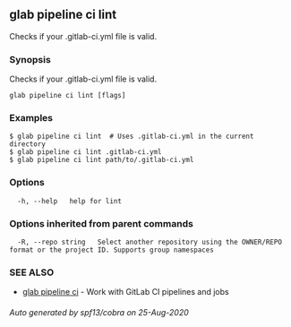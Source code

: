 ## glab pipeline ci lint

Checks if your .gitlab-ci.yml file is valid.

### Synopsis

Checks if your .gitlab-ci.yml file is valid.

```
glab pipeline ci lint [flags]
```

### Examples

```
$ glab pipeline ci lint  # Uses .gitlab-ci.yml in the current directory
$ glab pipeline ci lint .gitlab-ci.yml
$ glab pipeline ci lint path/to/.gitlab-ci.yml

```

### Options

```
  -h, --help   help for lint
```

### Options inherited from parent commands

```
  -R, --repo string   Select another repository using the OWNER/REPO format or the project ID. Supports group namespaces
```

### SEE ALSO

* [glab pipeline ci](glab_pipeline_ci.md)	 - Work with GitLab CI pipelines and jobs

###### Auto generated by spf13/cobra on 25-Aug-2020
